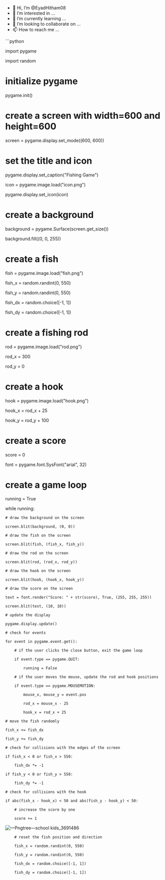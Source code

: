 - 👋 Hi, I’m @EyadHitham08
- 👀 I’m interested in ...
- 🌱 I’m currently learning ...
- 💞️ I’m looking to collaborate on ...
- 📫 How to reach me ...

<!---
EyadHitham08/EyadHitham08 is a ✨ special ✨ repository because its `README.md` (this file) appears on your GitHub profile.
You can click the Preview link to take a look at your changes.
--->```python

import pygame

import random

# initialize pygame

pygame.init()

# create a screen with width=600 and height=600

screen = pygame.display.set_mode((600, 600))

# set the title and icon

pygame.display.set_caption("Fishing Game")

icon = pygame.image.load("icon.png")

pygame.display.set_icon(icon)

# create a background

background = pygame.Surface(screen.get_size())

background.fill((0, 0, 255))

# create a fish

fish = pygame.image.load("fish.png")

fish_x = random.randint(0, 550)

fish_y = random.randint(0, 550)

fish_dx = random.choice([-1, 1])

fish_dy = random.choice([-1, 1])

# create a fishing rod

rod = pygame.image.load("rod.png")

rod_x = 300

rod_y = 0

# create a hook

hook = pygame.image.load("hook.png")

hook_x = rod_x + 25

hook_y = rod_y + 100

# create a score

score = 0

font = pygame.font.SysFont("arial", 32)

# create a game loop

running = True

while running:

    # draw the background on the screen

    screen.blit(background, (0, 0))

    # draw the fish on the screen

    screen.blit(fish, (fish_x, fish_y))

    # draw the rod on the screen

    screen.blit(rod, (rod_x, rod_y))

    # draw the hook on the screen

    screen.blit(hook, (hook_x, hook_y))

    # draw the score on the screen

    text = font.render("Score: " + str(score), True, (255, 255, 255))

    screen.blit(text, (10, 10))

    # update the display

    pygame.display.update()

    # check for events

    for event in pygame.event.get():

        # if the user clicks the close button, exit the game loop

        if event.type == pygame.QUIT:

            running = False

        # if the user moves the mouse, update the rod and hook positions

        if event.type == pygame.MOUSEMOTION:

            mouse_x, mouse_y = event.pos

            rod_x = mouse_x - 25

            hook_x = rod_x + 25

    # move the fish randomly

    fish_x += fish_dx

    fish_y += fish_dy

    # check for collisions with the edges of the screen

    if fish_x < 0 or fish_x > 550:

        fish_dx *= -1

    if fish_y < 0 or fish_y > 550:

        fish_dy *= -1

    # check for collisions with the hook

    if abs(fish_x - hook_x) < 50 and abs(fish_y - hook_y) < 50:

        # increase the score by one

        score += 1
![—Pngtree—school kids_3691486](https://github.com/EyadHitham08/EyadHitham08/assets/136049109/53df93f3-f5a4-4ce7-9ee5-4d85d73e3b94)


        # reset the fish position and direction

        fish_x = random.randint(0, 550)

        fish_y = random.randint(0, 550)

        fish_dx = random.choice([-1, 1])

        fish_dy = random.choice([-1, 1])

```
